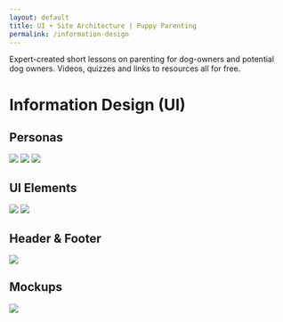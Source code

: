 ```yaml
---
layout: default
title: UI + Site Architecture | Puppy Parenting
permalink: /information-design
---
```



Expert-created short lessons on parenting for dog-owners and potential dog owners. Videos, quizzes and links to resources all for free.

# [](#header-1)Information Design (UI)

## [](#header-2)Personas

![](https://angela-smithers.github.io/il-mio-portfolio/assets/files/persona1-01.png) ![](https://angela-smithers.github.io/il-mio-portfolio/assets/files/persona2-02.png) ![](https://angela-smithers.github.io/il-mio-portfolio/assets/files/persona3-03.png)

  
## [](#header-2)UI Elements

![](https://angela-smithers.github.io/il-mio-portfolio/assets/files/styleGui1.png) ![](https://angela-smithers.github.io/il-mio-portfolio/assets/files/styleGui2.png)


## [](#header-2)Header & Footer

![](https://angela-smithers.github.io/il-mio-portfolio/assets/files/#)

## [](#header-2)Mockups

![](https://angela-smithers.github.io/il-mio-portfolio/assets/files/#)
